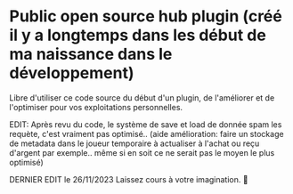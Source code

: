 # Public open source hub plugin (créé il y a longtemps dans les début de ma naissance dans le développement)

Libre d'utiliser ce code source du début d'un plugin, de l'améliorer et de l'optimiser pour vos exploitations personnelles.

EDIT:
Après revu du code, le système de save et load de donnée spam les requète, c'est vraiment pas optimisé.. (aide amélioration: faire un stockage de metadata dans le joueur temporaire à actualiser à l'achat ou reçu d'argent par exemple.. même si en soit ce ne serait pas le moyen le plus optimisé)

DERNIER EDIT le 26/11/2023
Laissez cours à votre imagination. 🤗
